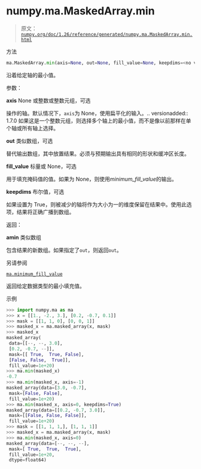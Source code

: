 # numpy.ma.MaskedArray.min

> 原文：[`numpy.org/doc/1.26/reference/generated/numpy.ma.MaskedArray.min.html`](https://numpy.org/doc/1.26/reference/generated/numpy.ma.MaskedArray.min.html)

方法

```py
ma.MaskedArray.min(axis=None, out=None, fill_value=None, keepdims=<no value>)
```

沿着给定轴的最小值。

参数：

**axis** None 或整数或整数元组，可选

操作的轴。默认情况下，`axis`为 None，使用扁平化的输入。.. versionadded:: 1.7.0 如果这是一个整数元组，则选择多个轴上的最小值，而不是像以前那样在单个轴或所有轴上选择。

**out** 类似数组，可选

替代输出数组，其中放置结果。必须与预期输出具有相同的形状和缓冲区长度。

**fill_value** 标量或 None，可选

用于填充掩码值的值。如果为 None，则使用*minimum_fill_value*的输出。

**keepdims** 布尔值，可选

如果设置为 True，则被减少的轴将作为大小为一的维度保留在结果中。使用此选项，结果将正确广播到数组。

返回：

**amin** 类似数组

包含结果的新数组。如果指定了`out`，则返回`out`。

另请参阅

[`ma.minimum_fill_value`](https://numpy.org/doc/1.26/reference/generated/numpy.ma.minimum_fill_value.html#numpy.ma.minimum_fill_value)

返回给定数据类型的最小填充值。

示例

```py
>>> import numpy.ma as ma
>>> x = [[1., -2., 3.], [0.2, -0.7, 0.1]]
>>> mask = [[1, 1, 0], [0, 0, 1]]
>>> masked_x = ma.masked_array(x, mask)
>>> masked_x
masked_array(
 data=[[--, --, 3.0],
 [0.2, -0.7, --]],
 mask=[[ True,  True, False],
 [False, False,  True]],
 fill_value=1e+20)
>>> ma.min(masked_x)
-0.7
>>> ma.min(masked_x, axis=-1)
masked_array(data=[3.0, -0.7],
 mask=[False, False],
 fill_value=1e+20)
>>> ma.min(masked_x, axis=0, keepdims=True)
masked_array(data=[[0.2, -0.7, 3.0]],
 mask=[[False, False, False]],
 fill_value=1e+20)
>>> mask = [[1, 1, 1,], [1, 1, 1]]
>>> masked_x = ma.masked_array(x, mask)
>>> ma.min(masked_x, axis=0)
masked_array(data=[--, --, --],
 mask=[ True,  True,  True],
 fill_value=1e+20,
 dtype=float64) 
```
